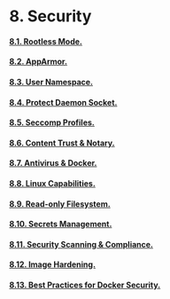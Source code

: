 # 8. Security

#### [8.1. Rootless Mode.](https://github.com/Phungvanquang/Website/blob/main/Docker/Security/8.1.%20Rootless%20Mode.md)
#### [8.2. AppArmor.](https://github.com/Phungvanquang/Website/blob/main/Docker/Security/8.2.%20AppArmor.md)
#### [8.3. User Namespace.](https://github.com/Phungvanquang/Website/blob/main/Docker/Security/8.3.%20User%20Namespace.md)
#### [8.4. Protect Daemon Socket.](https://github.com/Phungvanquang/Website/blob/main/Docker/Security/8.4.%20Protect%20Daemon%20Socket.md)
#### [8.5. Seccomp Profiles.]()
#### [8.6. Content Trust & Notary.]()
#### [8.7. Antivirus & Docker.]()
#### [8.8. Linux Capabilities.]()
#### [8.9. Read-only Filesystem.]()
#### [8.10. Secrets Management.]()
#### [8.11. Security Scanning & Compliance.]()
#### [8.12. Image Hardening.]()
#### [8.13. Best Practices for Docker Security.]()
